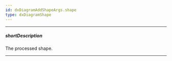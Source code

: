 ```yaml
---
id: dxDiagramAddShapeArgs.shape
type: dxDiagramShape
---
```

---
##### shortDescription
The processed shape.

---
